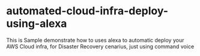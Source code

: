 # automated-cloud-infra-deploy-using-alexa
This is Sample demonstrate how to uses alexa to automatic deploy your AWS Cloud infra, for Disaster Recovery cenarius, just using command voice

